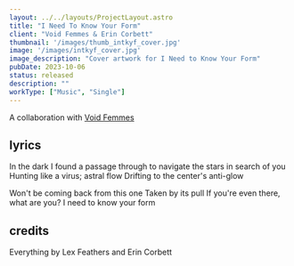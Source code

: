 ```yaml
---
layout: ../../layouts/ProjectLayout.astro
title: "I Need To Know Your Form"
client: "Void Femmes & Erin Corbett"
thumbnail: '/images/thumb_intkyf_cover.jpg'
image: '/images/intkyf_cover.jpg'
image_description: "Cover artwork for I Need to Know Your Form"
pubDate: 2023-10-06
status: released
description: ""
workType: ["Music", "Single"]
---
```


A collaboration with [Void Femmes](https://voidfemmes.bandcamp.com)

## lyrics

In the dark I found a passage through
to navigate the stars in search of you
Hunting like a virus; astral flow
Drifting to the center's anti-glow

Won't be coming back from this one
Taken by its pull
If you're even there, what are you?
I need to know your form

## credits

Everything by Lex Feathers and Erin Corbett 